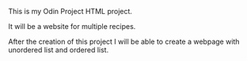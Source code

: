 <p>This is my Odin Project HTML project.</p>
<p>It will be a website for multiple recipes.</p>
<p>After the creation of this project I will be able to create a webpage with unordered list and ordered list.</p>